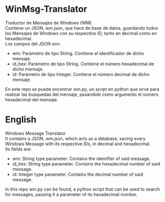 # WinMsg-Translator
Traductor de Mensajes de Windows (WM).  
Contiene un JSON, wm.json, que hace de base de datos, guardando todos los Mensajes de Windows con su respectivo ID, tanto en decimal como en hexadecimal.  
Los campos del JSON son:  
- wm: Parámetro de tipo String. Contiene el identificador de dicho mensaje.  
- id_hex: Parámetro de tipo String. Contiene el número hexadecimal de dicho mensaje.  
- id: Parámetro de tipo Integer. Contiene el número decimal de dicho mensaje.  
  
En este repo se puede encontrar win.py, un script en python que sirve para realizar las busquedas del mensaje, pasandole como argumento el número hexadecimal del mensaje.  
  
  
# English
  
Windows Message Translator  
It contains a JSON, wm.json, which acts as a database, saving every Windows Message with its respective IDs, in decimal and hexadecimal.  
Its fields are:  
- wm: String type parameter. Contains the identifier of said message.  
- id_hex: String type parameter. Contains the hexadecimal number of said message.  
- id: Integer type parameter. Contains the decimal number of said message.  
  
In this repo win.py can be found, a python script that can be used to search for messages, passing it a parameter of its hexadecimal number.
